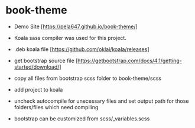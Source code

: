 # book-theme

- Demo Site [https://pela647.github.io/book-theme/]

- Koala sass compiler was used for this project.

- .deb koala file  [https://github.com/oklai/koala/releases]

- get bootstrap source file [https://getbootstrap.com/docs/4.1/getting-started/download/]

- copy all files from bootstrap scss folder to book-theme/scss 

- add project to koala

- uncheck autocompile for unecessary files and set output path for those folders/files which need compiling  

- bootstrap can be customized from scss/_variables.scss
